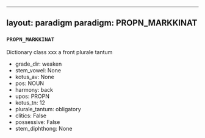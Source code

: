 
---
layout: paradigm
paradigm: PROPN_MARKKINAT
---
### ` PROPN_MARKKINAT `

Dictionary class xxx a front plurale tantum
* grade_dir: weaken
* stem_vowel: None
* kotus_av: None
* pos: NOUN
* harmony: back
* upos: PROPN
* kotus_tn: 12
* plurale_tantum: obligatory
* clitics: False
* possessive: False
* stem_diphthong: None
